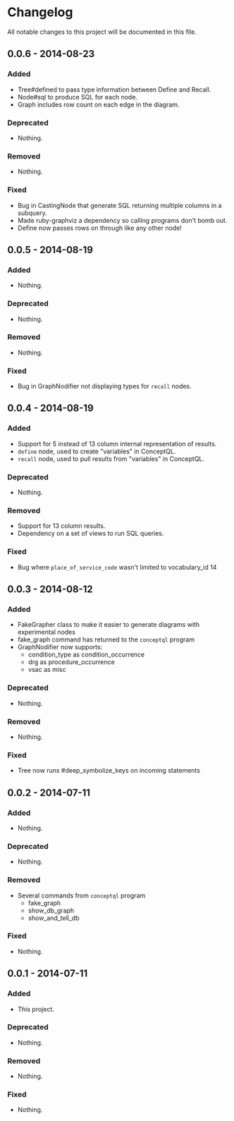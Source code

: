 # Changelog
All notable changes to this project will be documented in this file.

## 0.0.6 - 2014-08-23

### Added
- Tree#defined to pass type information between Define and Recall.
- Node#sql to produce SQL for each node.
- Graph includes row count on each edge in the diagram.

### Deprecated
- Nothing.

### Removed
- Nothing.

### Fixed
- Bug in CastingNode that generate SQL returning multiple columns in a subquery.
- Made ruby-graphviz a dependency so calling programs don't bomb out.
- Define now passes rows on through like any other node!


## 0.0.5 - 2014-08-19

### Added
- Nothing.

### Deprecated
- Nothing.

### Removed
- Nothing.

### Fixed
- Bug in GraphNodifier not displaying types for `recall` nodes.


## 0.0.4 - 2014-08-19

### Added
- Support for 5 instead of 13 column internal representation of results.
- `define` node, used to create "variables" in ConceptQL.
- `recall` node, used to pull results from "variables" in ConceptQL.

### Deprecated
- Nothing.

### Removed
- Support for 13 column results.
- Dependency on a set of views to run SQL queries.

### Fixed
- Bug where `place_of_service_code` wasn't limited to vocabulary_id 14


## 0.0.3 - 2014-08-12

### Added
- FakeGrapher class to make it easier to generate diagrams with experimental nodes
- fake_graph command has returned to the `conceptql` program
- GraphNodifier now supports:
    - condition_type as condition_occurrence
    - drg as procedure_occurrence
    - vsac as misc

### Deprecated
- Nothing.

### Removed
- Nothing.

### Fixed
- Tree now runs #deep_symbolize_keys on incoming statements


## 0.0.2 - 2014-07-11

### Added
- Nothing.

### Deprecated
- Nothing.

### Removed
- Several commands from `conceptql` program
    - fake_graph
    - show_db_graph
    - show_and_tell_db

### Fixed
- Nothing.


## 0.0.1 - 2014-07-11

### Added
- This project.

### Deprecated
- Nothing.

### Removed
- Nothing.

### Fixed
- Nothing.

